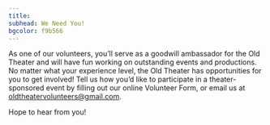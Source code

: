 ```yaml
---
title: 
subhead: We Need You!
bgcolor: f9b566
---
```



As one of our volunteers, you’ll serve as a goodwill ambassador for
the Old Theater and will have fun working on outstanding events and
productions. No matter what your experience level, the Old Theater
has opportunities for you to get involved! Tell us how you’d like to
participate in a theater-sponsored event by filling out our online <nuxt-link to="/volunteer-form" class="underline">Volunteer Form</nuxt-link>,
or email us at <a href="mailto:oldtheatervolunteers@gmail.com">oldtheatervolunteers@gmail.com</a>.
         
Hope to hear from you!
     

<div class="flex">
  <button-link url="/volunteer-form/" color="black" text="VOLUNTEER NOW"/>
</div>
